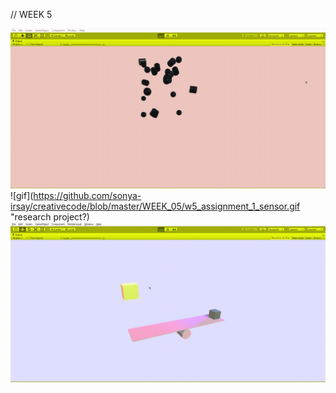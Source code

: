 // WEEK 5

![gif](https://github.com/sonya-irsay/creativecode/blob/master/WEEK_05/w5_assignment_1.gif "assignment 1")
![gif](https://github.com/sonya-irsay/creativecode/blob/master/WEEK_05/w5_assignment_1_sensor.gif "research project?)
![gif](https://github.com/sonya-irsay/creativecode/blob/master/WEEK_05/w5_assignment2.gif "assignment 2")
